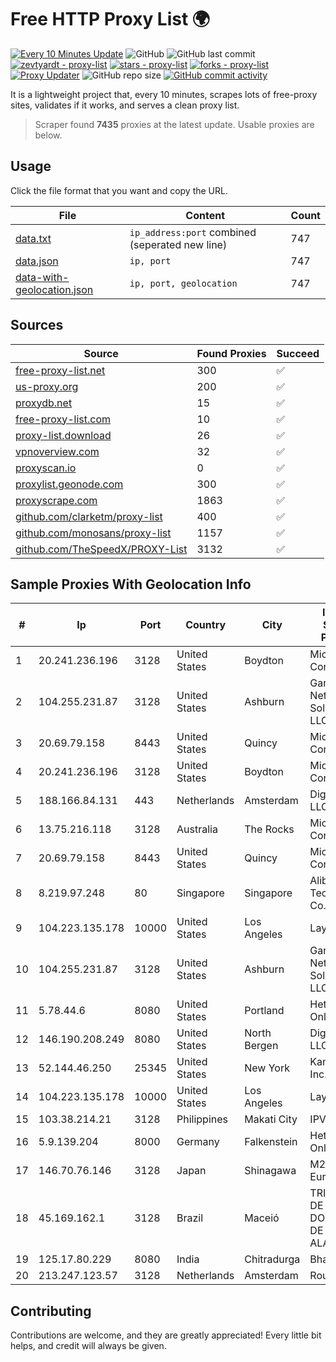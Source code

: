 
# Free HTTP Proxy List 🌍

[![Every 10 Minutes Update](https://github.com/mertguvencli/http-proxy-list/actions/workflows/main.yml/badge.svg?branch=main)](https://github.com/mertguvencli/http-proxy-list/actions/workflows/main.yml)
![GitHub](https://img.shields.io/github/license/mertguvencli/http-proxy-list)
![GitHub last commit](https://img.shields.io/github/last-commit/mertguvencli/http-proxy-list)
[![zevtyardt - proxy-list](https://img.shields.io/static/v1?label=zevtyardt&message=proxy-list&color=blue&logo=github)](https://github.com/zevtyardt/proxy-list "Go to GitHub repo")
[![stars - proxy-list](https://img.shields.io/github/stars/zevtyardt/proxy-list?style=social)](https://github.com/zevtyardt/proxy-list)
[![forks - proxy-list](https://img.shields.io/github/forks/zevtyardt/proxy-list?style=social)](https://github.com/zevtyardt/proxy-list)
[![Proxy Updater](https://github.com/zevtyardt/proxy-list/workflows/Proxy%20Updater/badge.svg)](https://github.com/zevtyardt/proxy-list/actions?query=workflow:"Proxy+Updater")
![GitHub repo size](https://img.shields.io/github/repo-size/zevtyardt/proxy-list)
[![GitHub commit activity](https://img.shields.io/github/commit-activity/m/zevtyardt/proxy-list?logo=commits)](https://github.com/zevtyardt/proxy-list/commits/main)

It is a lightweight project that, every 10 minutes, scrapes lots of free-proxy sites, validates if it works, and serves a clean proxy list.

> Scraper found **7435** proxies at the latest update. Usable proxies are below.

## Usage

Click the file format that you want and copy the URL.

|File|Content|Count|
|----|-------|-----|
|[data.txt](https://raw.githubusercontent.com/mertguvencli/http-proxy-list/main/proxy-list/data.txt)|`ip_address:port` combined (seperated new line)|747|
|[data.json](https://raw.githubusercontent.com/mertguvencli/http-proxy-list/main/proxy-list/data.json)|`ip, port`|747|
|[data-with-geolocation.json](https://raw.githubusercontent.com/mertguvencli/http-proxy-list/main/proxy-list/data-with-geolocation.json)|`ip, port, geolocation`|747|

## Sources

|Source|Found Proxies|Succeed|
|------|-------------|-------|
|[free-proxy-list.net](https://free-proxy-list.net)|300|✅|
|[us-proxy.org](https://www.us-proxy.org)|200|✅|
|[proxydb.net](http://proxydb.net)|15|✅|
|[free-proxy-list.com](https://free-proxy-list.com/?page=&port=&type%5B%5D=http&type%5B%5D=https&up_time=0&search=Search)|10|✅|
|[proxy-list.download](https://www.proxy-list.download/HTTP)|26|✅|
|[vpnoverview.com](https://vpnoverview.com/privacy/anonymous-browsing/free-proxy-servers)|32|✅|
|[proxyscan.io](https://www.proxyscan.io)|0|✅|
|[proxylist.geonode.com](https://proxylist.geonode.com/api/proxy-list?limit=300&page=1&sort_by=lastChecked&sort_type=desc&protocols=http,https)|300|✅|
|[proxyscrape.com](https://api.proxyscrape.com/v2/?request=displayproxies&protocol=http&timeout=10000&country=all&ssl=all&anonymity=all)|1863|✅|
|[github.com/clarketm/proxy-list](https://raw.githubusercontent.com/clarketm/proxy-list/master/proxy-list-raw.txt)|400|✅|
|[github.com/monosans/proxy-list](https://raw.githubusercontent.com/monosans/proxy-list/main/proxies/http.txt)|1157|✅|
|[github.com/TheSpeedX/PROXY-List](https://raw.githubusercontent.com/TheSpeedX/PROXY-List/master/http.txt)|3132|✅|


## Sample Proxies With Geolocation Info

|#|Ip|Port|Country|City|Internet Service Provider|
|-|--|----|-------|----|-------------------------|
|1|20.241.236.196|3128|United States|Boydton|Microsoft Corporation|
|2|104.255.231.87|3128|United States|Ashburn|Garrison Network Solutions LLC|
|3|20.69.79.158|8443|United States|Quincy|Microsoft Corporation|
|4|20.241.236.196|3128|United States|Boydton|Microsoft Corporation|
|5|188.166.84.131|443|Netherlands|Amsterdam|DigitalOcean, LLC|
|6|13.75.216.118|3128|Australia|The Rocks|Microsoft Corporation|
|7|20.69.79.158|8443|United States|Quincy|Microsoft Corporation|
|8|8.219.97.248|80|Singapore|Singapore|Alibaba (US) Technology Co., Ltd.|
|9|104.223.135.178|10000|United States|Los Angeles|LayerHost|
|10|104.255.231.87|3128|United States|Ashburn|Garrison Network Solutions LLC|
|11|5.78.44.6|8080|United States|Portland|Hetzner Online GmbH|
|12|146.190.208.249|8080|United States|North Bergen|DigitalOcean, LLC|
|13|52.144.46.250|25345|United States|New York|Kamatera, Inc.|
|14|104.223.135.178|10000|United States|Los Angeles|LayerHost|
|15|103.38.214.21|3128|Philippines|Makati City|IPVG|
|16|5.9.139.204|8000|Germany|Falkenstein|Hetzner Online GmbH|
|17|146.70.76.146|3128|Japan|Shinagawa|M247 Europe Infra|
|18|45.169.162.1|3128|Brazil|Maceió|TRIBUNAL DE JUSTIÇA DO ESTADO DE ALAGOAS|
|19|125.17.80.229|8080|India|Chitradurga|Bharti Airtel|
|20|213.247.123.57|3128|Netherlands|Amsterdam|Routit BV|



## Contributing

Contributions are welcome, and they are greatly appreciated! Every
little bit helps, and credit will always be given.


